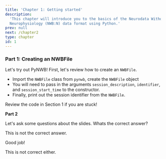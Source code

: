 ```yaml
---
title: 'Chapter 1: Getting started'
description:
  'This chapter will introduce you to the basics of the Neurodata Without Borders:
  Neurophysiology (NWB:N) data format using Python.'
prev: null
next: /chapter2
type: chapter
id: 1
---
```


<exercise id="1" title="Introduction" type="slides">

<slides source="chapter1_01_introduction">
</slides>

</exercise>

<exercise id="2" title="First steps">

### Part 1: Creating an NWBFile

Let's try out PyNWB! First, let's review how to create an `NWBFile`.

- Import the `NWBFile` class from `pynwb`, create the `NWBFile` object
- You will need to pass in the arguments `session_description`, `identifier`,
and `session_start_time` to the constructor.
- Finally, print out the session identifier from the `NWBFile`.

<codeblock id="01_02">

Review the code in Section 1 if you are stuck!

</codeblock>

**Part 2**

</exercise>

<exercise id="3" title="Getting Started">

Let's ask some questions about the slides. Whats the correct answer?

<choice>
<opt text="Answer one">

This is not the correct answer.

</opt>

<opt text="Answer two" correct="true">

Good job!

</opt>

<opt text="Answer three">

This is not correct either.

</opt>
</choice>



</exercise>
